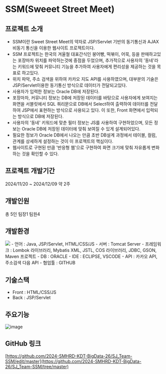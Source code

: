# SSM(Sweeet Street Meet)
## 프로젝트 소개
- SSM이란 Sweet Street Meet의 약자로 JSP/Servlet 기반의 동기통신과 AJAX 비동기 통신을 이용한 웹사이트 프로젝트이다.
- SSM 프로젝트는 한국의 겨울철 대표간식인 붕어빵, 떡볶이, 어묵, 등을 판매하고있는 포장마차 위치를 파악하는것에 중점을 두었으며, 추가적으로 사용자의 '동네'라는 키워드에 맞춰 커뮤니티 기능을 추가하여 사용자에게 편리성을 제공하는 것을 목표로 하고있다.
- 위치 파악, 주소 검색을 위하여 카카오 지도 API를 사용하였으며, 대부분의 기술은 JSP/Servlet이용한 동기통신 방식으로 데이터가 전달되고있다.
- 사용자가 입력한 정보는 Oracle DB에 저장된다.
- 포장마차, 커뮤니티 정보는 DB에 저장된 데이터를 바탕으로 사용자에게 보여지는 화면을 서블릿에서 SQL 쿼리문으로 DB에서 Select하여 출력하여 데이터를 전달하여 JSP에서 표현하는 방식으로 사용되고 있다. 이 또한, Front 화면에서 입력되는 방식으로 DB에 저장된다.
- 사용자의 '동네' 키워드에 맞춘 필터 정보는 JS를 사용하여 구현하었으며, 모든 정보는 Oracle DB에 저장된 데이터에 맞춰 보여질 수 있게 설계되어있다.
- 필요한 정보가 Oracle DB에서 나오는 만큼 초반 DB설계 과정에서 테이블, 컬럼, 관계를 상세하게 설정하는 것이 이 프로젝트의 핵심이다.
- 웹사이트로 구현된 만큼 '반응형 웹'으로 구현하여 화면 크기에 맞춰 자유롭게 변화하는 것을 확인할 수 있다.

## 프로젝트 개발기간
2024/11/20 ~ 2024/12/09
약 2주

## 개발인원
총 5인
팀장1 팀원4

## 개발환경
<img src="https://img.shields.io/badge/HTML5-007396?style=for-the-badge&logo=HTML5&logoColor=white">
- 언어 : Java, JSP/Servlet, HTML/CSS/JS
- 서버 : Tomcat Server
- 프레임워크 : Lombok 라이브러리, Mybatis XML, JSTL, COS 라이브러리, JDBC, GSON, Maven 프로젝트
- DB : ORACLE
- IDE : ECLIPSE, VSCODE
- API : 카카오 API, 주소검색 다음 API
- 협업툴 : GITHUB

## 기술스택
- Front : HTML/CSS/JS
- Back : JSP/Servlet

## 주요기능
![image](https://github.com/user-attachments/assets/f26bf504-f0a0-479a-b719-a1aa612fc5e0)

## GitHub 링크
[https://github.com/2024-SMHRD-KDT-BigData-26/SJ_Team-SSM/edit/master](https://github.com/2024-SMHRD-KDT-BigData-26/SJ_Team-SSM/tree/master)

